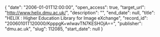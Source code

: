 {
  "date": "2006-01-01T12:00:00", 
  "open_access": true, 
  "target_url": "http://www.helix.dmu.ac.uk/", 
  "description": "", 
  "end_date": null, 
  "title": "HELIX : Higher Education Library for Image eXchange", 
  "record_id": "20060101T120000/KpppgK+wIwavTN7KESHOjA==", 
  "publisher": "dmu.ac.uk", 
  "slug": 112085, 
  "start_date": null
}

